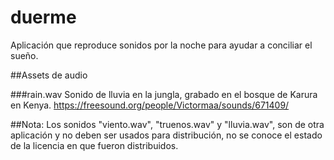 # duerme
Aplicación que reproduce sonidos por la noche para ayudar a conciliar el sueño. 


##Assets de audio

###rain.wav
Sonido de lluvia en la jungla, grabado en el bosque de Karura en Kenya.
https://freesound.org/people/Victormaa/sounds/671409/


##Nota: Los sonidos "viento.wav", "truenos.wav" y "lluvia.wav", son de otra aplicación y no deben ser usados para distribución, no se conoce el estado de la licencia en que fueron distribuidos.
